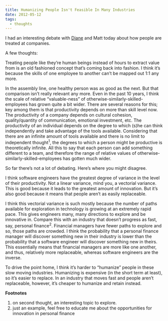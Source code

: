 ```yaml
---
title: Humanizing People Isn't Feasible In Many Industries
date: 2012-05-12
tags:
  - thoughts
---
```


I had an interesting debate with [Diane][1] and Matt today about how people are treated at companies.

A few thoughts:

Treating people like they’re human beings instead of hours to extract value from is an old
fashioned concept that’s coming back into fashion. I think it’s because the skills of one employee
to another can’t be mapped out 1:1 any more.

In the assembly line, one healthy person was as good as the next. But that comparison isn’t really
relevant any more. Even in the past 10 years, I think the scale of relative “valuable-ness” of
otherwise-similarly-skilled-employees has grown quite a bit wider. There are several reasons for
this; key among them is that productivity depends on more than skill level now. The productivity of
a company depends on cultural cohesion, quality/quantity of communication, emotional investment,
etc. The productivity of an individual depends on the degree to which (s)he can think independently
and take advantage of the tools available. Considering that there are an infinite amount of tools
available and there is no limit to independent thought<sup>1</sup>, the degrees to which a person might be
productive is theoretically infinite. All this to say that each person can add something different
to a team, and therefore the range of relative values of otherwise-similarly-skilled-employees has
gotten much wider.

So far there’s not a lot of debating. Here’s where you might disagree.

I think software engineers have the greatest degree of variance in the level of their productivity.
Not a linear variance, mind you, a vectorial variance. This is good because it leads to the greatest
amount of innovation. But it’s also good because it means that people aren’t as easily replaceable.

I think this vectorial variance is such mostly because the number of paths available for exploration
in technology is growing at an extremely rapid pace. This gives engineers many, many directions to
explore and be innovative in. Compare this with an industry that doesn’t progress as fast, say,
personal finance<sup>2</sup>. Financial managers have fewer paths to explore and so, those paths are crowded.
I think the probability that a personal finance manager will discover something new in their
industry is lower than the probability that a software engineer will discover something new in
theirs. This essentially means that financial managers are more like one another, and thus,
relatively more replaceable, whereas software engineers are the inverse.

To drive the point home, I think it’s harder to “humanize” people in these slow moving industries.
Humanizing is expensive (in the short term at least), so it’s easier to replace. In an industry that
moves fast and people aren’t replaceable, however, it’s cheaper to humanize and retain instead.

**Footnotes**

1. on second thought, an interesting topic to explore.
2. just an example, feel free to educate me about the opportunities for innovation in personal finance

[1]: https://www.linkedin.com/in/dianewang1/
